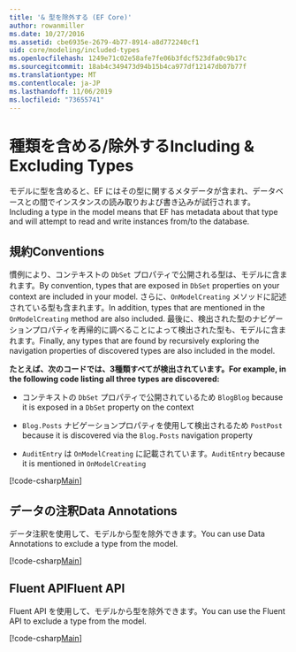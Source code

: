 ```yaml
---
title: '& 型を除外する (EF Core)'
author: rowanmiller
ms.date: 10/27/2016
ms.assetid: cbe6935e-2679-4b77-8914-a8d772240cf1
uid: core/modeling/included-types
ms.openlocfilehash: 1249e71c02e58afe7fe06b3fdcf523dfa0c9b17c
ms.sourcegitcommit: 18ab4c349473d94b15b4ca977df12147db07b77f
ms.translationtype: MT
ms.contentlocale: ja-JP
ms.lasthandoff: 11/06/2019
ms.locfileid: "73655741"
---
```

# <a name="including--excluding-types"></a><span data-ttu-id="504da-102">種類を含める/除外する</span><span class="sxs-lookup"><span data-stu-id="504da-102">Including & Excluding Types</span></span>

<span data-ttu-id="504da-103">モデルに型を含めると、EF にはその型に関するメタデータが含まれ、データベースとの間でインスタンスの読み取りおよび書き込みが試行されます。</span><span class="sxs-lookup"><span data-stu-id="504da-103">Including a type in the model means that EF has metadata about that type and will attempt to read and write instances from/to the database.</span></span>

## <a name="conventions"></a><span data-ttu-id="504da-104">規約</span><span class="sxs-lookup"><span data-stu-id="504da-104">Conventions</span></span>

<span data-ttu-id="504da-105">慣例により、コンテキストの `DbSet` プロパティで公開される型は、モデルに含まれます。</span><span class="sxs-lookup"><span data-stu-id="504da-105">By convention, types that are exposed in `DbSet` properties on your context are included in your model.</span></span> <span data-ttu-id="504da-106">さらに、`OnModelCreating` メソッドに記述されている型も含まれます。</span><span class="sxs-lookup"><span data-stu-id="504da-106">In addition, types that are mentioned in the `OnModelCreating` method are also included.</span></span> <span data-ttu-id="504da-107">最後に、検出された型のナビゲーションプロパティを再帰的に調べることによって検出された型も、モデルに含まれます。</span><span class="sxs-lookup"><span data-stu-id="504da-107">Finally, any types that are found by recursively exploring the navigation properties of discovered types are also included in the model.</span></span>

<span data-ttu-id="504da-108">**たとえば、次のコードでは、3種類すべてが検出されています。**</span><span class="sxs-lookup"><span data-stu-id="504da-108">**For example, in the following code listing all three types are discovered:**</span></span>

* <span data-ttu-id="504da-109">コンテキストの `DbSet` プロパティで公開されているため `Blog`</span><span class="sxs-lookup"><span data-stu-id="504da-109">`Blog` because it is exposed in a `DbSet` property on the context</span></span>

* <span data-ttu-id="504da-110">`Blog.Posts` ナビゲーションプロパティを使用して検出されるため `Post`</span><span class="sxs-lookup"><span data-stu-id="504da-110">`Post` because it is discovered via the `Blog.Posts` navigation property</span></span>

* <span data-ttu-id="504da-111">`AuditEntry` は `OnModelCreating` に記載されています。</span><span class="sxs-lookup"><span data-stu-id="504da-111">`AuditEntry` because it is mentioned in `OnModelCreating`</span></span>

[!code-csharp[Main](../../../samples/core/Modeling/Conventions/IncludedTypes.cs?name=IncludedTypes&highlight=3,7,16)]

## <a name="data-annotations"></a><span data-ttu-id="504da-112">データの注釈</span><span class="sxs-lookup"><span data-stu-id="504da-112">Data Annotations</span></span>

<span data-ttu-id="504da-113">データ注釈を使用して、モデルから型を除外できます。</span><span class="sxs-lookup"><span data-stu-id="504da-113">You can use Data Annotations to exclude a type from the model.</span></span>

[!code-csharp[Main](../../../samples/core/Modeling/DataAnnotations/IgnoreType.cs?highlight=20)]

## <a name="fluent-api"></a><span data-ttu-id="504da-114">Fluent API</span><span class="sxs-lookup"><span data-stu-id="504da-114">Fluent API</span></span>

<span data-ttu-id="504da-115">Fluent API を使用して、モデルから型を除外できます。</span><span class="sxs-lookup"><span data-stu-id="504da-115">You can use the Fluent API to exclude a type from the model.</span></span>

[!code-csharp[Main](../../../samples/core/Modeling/FluentAPI/IgnoreType.cs?highlight=12)]
